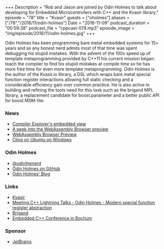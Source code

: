 +++
Description = "Rob and Jason are joined by Odin Holmes to talk about developing for Embedded Microcontrollers with C++ and the Kvasir library."
episode = "78"
title = "Kvasir"
guests = ["oholmes"]
aliases = ["/78","/2016/11/odin-holmes"]
Date = "2016-11-09"
podcast_duration = "00:59:38"
podcast_file = "cppcast-078.mp3"
episode_image = "img/episode/2016/11/odin-holmes.jpg"
+++

Odin Holmes has been programming bare metal embedded systems for 15+ years and as any honest nerd admits most of that time was spent debugging his stupid mistakes. With the advent of the 100x speed up of template metaprogramming provided by C++11 his current mission began: teach the compiler to find his stupid mistakes at compile time so he has more free time for even more template metaprogramming. Odin Holmes is the author of the Kvasir.io library, a DSL which wraps bare metal special function register interactions allowing full static checking and a considerable efficiency gain over common practice. He is also active in building and refining the tools need for this task such as the brigand MPL library, a replacement candidate for boost.parameter and a better public API for boost.MSM-lite.

### News ###

 - [Compiler Explorer's embedded view](http://xania.org/201611/compiler-explorer-now-supports-embedded-view)
 - [A peek into the WebAssembly Browser preview](https://blogs.windows.com/msedgedev/2016/10/31/webassembly-browser-preview/#FkxTj26Ahp54efus.97)
 - [WebAssembly Browser Preview](https://hacks.mozilla.org/2016/10/webassembly-browser-preview/)
 - [Cling on Ubuntu on Windows](https://www.youtube.com/watch?v=PLF5Y5BXD_g)
 
### Odin Holmes ###

 - [@odinthenerd](https://twitter.com/odinthenerd)
 - [Odin Holmes on GitHub](https://github.com/porkybrain)
 - [Odin Holmes' Blog](http://odinthenerd.blogspot.com/)
 
### Links ###

 - [Kvasir](http://kvasir.io/)
 - [Meeting C++ Lightning Talks - Odin Holmes - Modern special function register abstraction](https://www.youtube.com/watch?v=AKAYc9ZFBhk)
 - [Brigand](https://github.com/edouarda/brigand)
 - [Embedded C++ Conference in Bochum](http://www.embo.io/)
 
### Sponsor ###

- [JetBrains](https://www.jetbrains.com/cpp/?utm_source=cppcast&utm_medium=podcast&utm_content=cppcast-podcast&utm_campaign=cpp)

